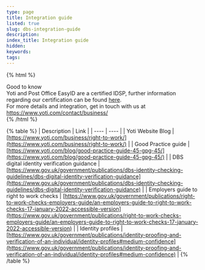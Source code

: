 ```yaml
---
type: page
title: Integration guide
listed: true
slug: dbs-integration-guide
description: 
index_title: Integration guide
hidden: 
keywords: 
tags: 
---
```


{% html %}
<div class="alert-GTK">
    <div class="alert-title" id="GTK">
        Good to know
    </div>
    <div class="alert-text">
       Yoti and Post Office EasyID are a certified IDSP, further information regarding our certification can be found <a href="https://www.yoti.com/blog/yoti-uk-government-approved-dbs-right-to-work-rent-checks/">here</a>.
    </div>
    <div class="alert-text">
       For more details and integration, get in touch with us at <a target="_self" href="https://www.yoti.com/contact/business/">https://www.yoti.com/contact/business/</a>
    </div>
</div>
{% /html %}

{% table %}
| Description | Link | 
| ---- | ---- | 
| Yoti Website Blog | [https://www.yoti.com/business/right-to-work/](https://www.yoti.com/business/right-to-work/) | 
| Good Practice guide | [https://www.yoti.com/blog/good-practice-guide-45-gpg-45/](https://www.yoti.com/blog/good-practice-guide-45-gpg-45/) | 
| DBS digital identity verification guidance | [https://www.gov.uk/government/publications/dbs-identity-checking-guidelines/dbs-digital-identity-verification-guidance](https://www.gov.uk/government/publications/dbs-identity-checking-guidelines/dbs-digital-identity-verification-guidance) | 
| Employers guide to right to work checks | [https://www.gov.uk/government/publications/right-to-work-checks-employers-guide/an-employers-guide-to-right-to-work-checks-17-january-2022-accessible-version](https://www.gov.uk/government/publications/right-to-work-checks-employers-guide/an-employers-guide-to-right-to-work-checks-17-january-2022-accessible-version) | 
| Identity profiles | [https://www.gov.uk/government/publications/identity-proofing-and-verification-of-an-individual/identity-profiles#medium-confidence](https://www.gov.uk/government/publications/identity-proofing-and-verification-of-an-individual/identity-profiles#medium-confidence) | 
{% /table %}